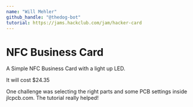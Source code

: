 ```yaml
---
name: "Will Mehler"
github_handle: "@thedog-bot"
tutorial: https://jams.hackclub.com/jam/hacker-card
---
```


# NFC Business Card

<!-- Describe your board in 2-3 sentences. What are you making? What will it do? -->
A Simple NFC Business Card with a light up LED.

<!-- How much is it going to cost? -->
It will cost $24.35
<!-- Tell us a little bit about your design process. What were some challenges? What helped? ***Totally optional*** -->
One challenge was selecting the right parts and some PCB settings inside jlcpcb.com. The tutorial really helped!
